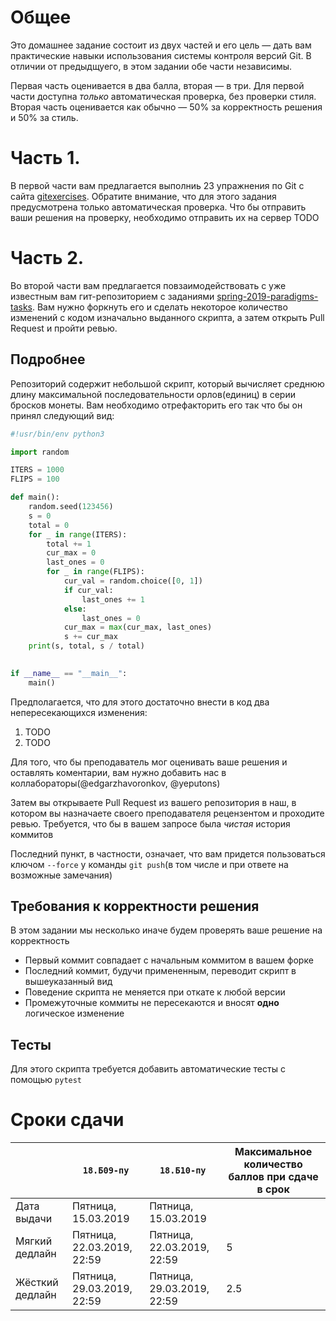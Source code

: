 # Общее

Это домашнее задание состоит из двух частей и его цель — дать вам практические навыки использования системы контроля версий Git.
В отличии от предыдщуего, в этом задании обе части независимы.

Первая часть оценивается в два балла, вторая — в три.
Для первой части доступна *только* автоматическая проверка, без проверки стиля.
Вторая часть оценивается как обычно — 50% за корректность решения и 50% за стиль.

# Часть 1. 

В первой части вам предлагается выполниь 23 упражнения по Git с сайта [gitexercises](https://gitexercises.fracz.com/).
Обратите внимание, что для этого задания предусмотрена только автоматическая проверка.
Что бы отправить ваши решения на проверку, необходимо отправить их на сервер TODO

# Часть 2.

Во второй части вам предлагается повзаимодействовать с уже известным вам гит-репозиторием с заданиями [spring-2019-paradigms-tasks](https://github.com/yeputons/spring-2019-paradigms-tasks).
Вам нужно форкнуть его и сделать некоторое количество изменений с кодом изначально выданного скрипта, а затем открыть Pull Request и пройти ревью.

## Подробнее

Репозиторий содержит небольшой скрипт, который вычисляет среднюю длину максимальной последовательности орлов(единиц) в серии бросков монеты.
Вам необходимо отрефакторить его так что бы он принял следующий вид:

```python
#!usr/bin/env python3

import random

ITERS = 1000
FLIPS = 100

def main():
    random.seed(123456)
    s = 0
    total = 0
    for _ in range(ITERS):
        total += 1
        cur_max = 0
        last_ones = 0
        for _ in range(FLIPS):
            cur_val = random.choice([0, 1])
            if cur_val:
                last_ones += 1
            else:
                last_ones = 0
            cur_max = max(cur_max, last_ones)
            s += cur_max
    print(s, total, s / total)
    

if __name__ == "__main__":
    main()
```

Предполагается, что для этого достаточно внести в код два непересекающихся изменения:
1. TODO
2. TODO

Для того, что бы преподаватель мог оценивать ваше решения и оставлять коментарии, вам нужно добавить нас в коллабораторы(@edgarzhavoronkov, @yeputons)

Затем вы открываете Pull Request из вашего репозитория в наш, в котором вы назначаете своего преподавателя рецензентом и проходите ревью.
Требуется, что бы в вашем запросе была _чистая_ история коммитов

Последний пункт, в частности, означает, что вам придется пользоваться ключом `--force` у команды `git push`(в том числе и при ответе на возможные замечания)

## Требования к корректности решения

В этом задании мы несколько иначе будем проверять ваше решение на корректность
* Первый коммит совпадает с начальным коммитом в вашем форке
* Последний коммит, будучи примененным, переводит скрипт в вышеуказанный вид
* Поведение скрипта не меняется при откате к любой версии
* Промежуточные коммиты не пересекаются и вносят __одно__ логическое изменение

## Тесты

Для этого скрипта требуется добавить автоматические тесты с помощью `pytest`

# Сроки сдачи
|   | `18.Б09-пу` | `18.Б10-пу` |Максимальное количество баллов при сдаче в срок
|---|---|---|---|
|Дата выдачи|Пятница, 15.03.2019|Пятница, 15.03.2019|   |
|Мягкий дедлайн|Пятница, 22.03.2019, 22:59|Пятница, 22.03.2019, 22:59|5|
|Жёсткий дедлайн|Пятница, 29.03.2019, 22:59|Пятница, 29.03.2019, 22:59|2.5|


